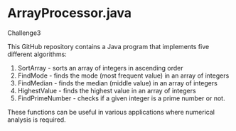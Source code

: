 # ArrayProcessor.java

Challenge3

This GitHub repository contains a Java program that implements five different algorithms:

1. SortArray - sorts an array of integers in ascending order
2. FindMode - finds the mode (most frequent value) in an array of integers
3. FindMedian - finds the median (middle value) in an array of integers
4. HighestValue - finds the highest value in an array of integers
5. FindPrimeNumber - checks if a given integer is a prime number or not.

These functions can be useful in various applications where numerical analysis is required.
